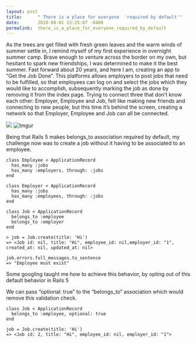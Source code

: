 ```yaml
---
layout: post
title:      " There is a place for everyone  'required by default'"
date:       2018-08-01 13:25:07 -0400
permalink:  there_is_a_place_for_everyone_required_by_default
---
```




As the trees are get filled with fresh green leaves and the warm winds of summer settle in, I remind myself of my first experience in overnight summer camp. Brave enough to venture across the border on my own, but hesitant to spark new friendships, I was determined to make it the best summer. Fast forward about 20 years, and here I am, creating an app to “Get the Job Done”. This platforms allows employers to post jobs that need to be fulfilled, so that employees can log on and select the jobs which they would like to accomplish, subsequently marking the job as done by removing it from the index page.
Trying to connect three that don’t know each other: Employer, Employee and Job, felt like making new friends and connecting to new people, but this time it’s behind the screen, creating a network so that Employer, Employee and Job can all be connected. 

![](http://)
![Imgur](https://i.imgur.com/wGL2Ats.jpg)


Being that Rails 5 makes belongs_to association required by default, my challenge now was to create a job without it having to be associated to an employee. 

```
class Employee < ApplicationRecord
  has_many :jobs
  has_many :employers, through: :jobs
end
​
class Employer < ApplicationRecord
  has_many :jobs
  has_many :employees, through: :jobs
end

class Job < ApplicationRecord
  belongs_to :employee
  belongs_to :employer
end
​
> job = Job.create(title: 'Hi')
=> <Job id: nil, title: "Hi", employee_id: nil,employer_id: "1", created_at: nil, updated_at: nil>
​
job.errors.full_messages.to_sentence
=> "Employee must exist"

```


Some googling taught me how to achieve this behavior, by opting out of this default behavior in Rails  5


We can pass “optional: true” to the “belongs_to” association which would remove this validation check. 
```
class Job < ApplicationRecord
  belongs_to :employee, optional: true
end

job = Job.create(title: 'Hi')
=> <Job id: 2, title: "Hi", employee_id: nil, employer_id: "1">
```




